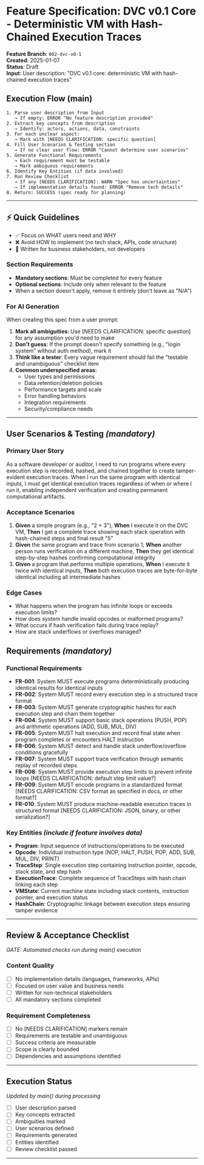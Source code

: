 # Feature Specification: DVC v0.1 Core - Deterministic VM with Hash-Chained Execution Traces

**Feature Branch**: `002-dvc-v0-1`  
**Created**: 2025-01-07  
**Status**: Draft  
**Input**: User description: "DVC v0.1 core: deterministic VM with hash-chained execution traces"

## Execution Flow (main)
```
1. Parse user description from Input
   → If empty: ERROR "No feature description provided"
2. Extract key concepts from description
   → Identify: actors, actions, data, constraints
3. For each unclear aspect:
   → Mark with [NEEDS CLARIFICATION: specific question]
4. Fill User Scenarios & Testing section
   → If no clear user flow: ERROR "Cannot determine user scenarios"
5. Generate Functional Requirements
   → Each requirement must be testable
   → Mark ambiguous requirements
6. Identify Key Entities (if data involved)
7. Run Review Checklist
   → If any [NEEDS CLARIFICATION]: WARN "Spec has uncertainties"
   → If implementation details found: ERROR "Remove tech details"
8. Return: SUCCESS (spec ready for planning)
```

---

## ⚡ Quick Guidelines
- ✅ Focus on WHAT users need and WHY
- ❌ Avoid HOW to implement (no tech stack, APIs, code structure)
- 👥 Written for business stakeholders, not developers

### Section Requirements
- **Mandatory sections**: Must be completed for every feature
- **Optional sections**: Include only when relevant to the feature
- When a section doesn't apply, remove it entirely (don't leave as "N/A")

### For AI Generation
When creating this spec from a user prompt:
1. **Mark all ambiguities**: Use [NEEDS CLARIFICATION: specific question] for any assumption you'd need to make
2. **Don't guess**: If the prompt doesn't specify something (e.g., "login system" without auth method), mark it
3. **Think like a tester**: Every vague requirement should fail the "testable and unambiguous" checklist item
4. **Common underspecified areas**:
   - User types and permissions
   - Data retention/deletion policies  
   - Performance targets and scale
   - Error handling behaviors
   - Integration requirements
   - Security/compliance needs

---

## User Scenarios & Testing *(mandatory)*

### Primary User Story
As a software developer or auditor, I need to run programs where every execution step is recorded, hashed, and chained together to create tamper-evident execution traces. When I run the same program with identical inputs, I must get identical execution traces regardless of when or where I run it, enabling independent verification and creating permanent computational artifacts.

### Acceptance Scenarios
1. **Given** a simple program (e.g., "2 + 3"), **When** I execute it on the DVC VM, **Then** I get a complete trace showing each stack operation with hash-chained steps and final result "5"
2. **Given** the same program and trace from scenario 1, **When** another person runs verification on a different machine, **Then** they get identical step-by-step hashes confirming computational integrity
3. **Given** a program that performs multiple operations, **When** I execute it twice with identical inputs, **Then** both execution traces are byte-for-byte identical including all intermediate hashes

### Edge Cases
- What happens when the program has infinite loops or exceeds execution limits?
- How does system handle invalid opcodes or malformed programs?
- What occurs if hash verification fails during trace replay?
- How are stack underflows or overflows managed?

## Requirements *(mandatory)*

### Functional Requirements
- **FR-001**: System MUST execute programs deterministically producing identical results for identical inputs
- **FR-002**: System MUST record every execution step in a structured trace format
- **FR-003**: System MUST generate cryptographic hashes for each execution step and chain them together
- **FR-004**: System MUST support basic stack operations (PUSH, POP) and arithmetic operations (ADD, SUB, MUL, DIV)
- **FR-005**: System MUST halt execution and record final state when program completes or encounters HALT instruction
- **FR-006**: System MUST detect and handle stack underflow/overflow conditions gracefully
- **FR-007**: System MUST support trace verification through semantic replay of recorded steps
- **FR-008**: System MUST provide execution step limits to prevent infinite loops [NEEDS CLARIFICATION: default step limit value?]
- **FR-009**: System MUST encode programs in a standardized format [NEEDS CLARIFICATION: CSV format as specified in docs, or other format?]
- **FR-010**: System MUST produce machine-readable execution traces in structured format [NEEDS CLARIFICATION: JSON, binary, or other serialization?]

### Key Entities *(include if feature involves data)*
- **Program**: Input sequence of instructions/operations to be executed
- **Opcode**: Individual instruction type (NOP, HALT, PUSH, POP, ADD, SUB, MUL, DIV, PRINT)
- **TraceStep**: Single execution step containing instruction pointer, opcode, stack state, and step hash
- **ExecutionTrace**: Complete sequence of TraceSteps with hash chain linking each step
- **VMState**: Current machine state including stack contents, instruction pointer, and execution status
- **HashChain**: Cryptographic linkage between execution steps ensuring tamper evidence

---

## Review & Acceptance Checklist
*GATE: Automated checks run during main() execution*

### Content Quality
- [ ] No implementation details (languages, frameworks, APIs)
- [ ] Focused on user value and business needs
- [ ] Written for non-technical stakeholders
- [ ] All mandatory sections completed

### Requirement Completeness
- [ ] No [NEEDS CLARIFICATION] markers remain
- [ ] Requirements are testable and unambiguous  
- [ ] Success criteria are measurable
- [ ] Scope is clearly bounded
- [ ] Dependencies and assumptions identified

---

## Execution Status
*Updated by main() during processing*

- [ ] User description parsed
- [ ] Key concepts extracted
- [ ] Ambiguities marked
- [ ] User scenarios defined
- [ ] Requirements generated
- [ ] Entities identified
- [ ] Review checklist passed

---

